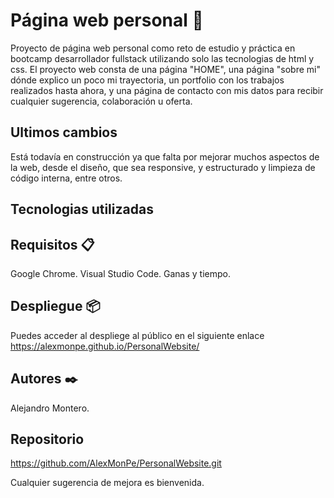 # Página web personal 🚀

Proyecto de página web personal como reto de estudio y práctica en bootcamp desarrollador fullstack utilizando solo las tecnologias
de html y css.
El proyecto web consta de una página "HOME", una página "sobre mi" dónde explico un poco mi trayectoria, un portfolio con los trabajos realizados
hasta ahora, y una página de contacto con mis datos para recibir cualquier sugerencia, colaboración u oferta.

## Ultimos cambios

Está todavía en construcción ya que falta por mejorar muchos aspectos de la web, desde el diseño, que sea responsive, y estructurado y limpieza
de código interna, entre otros.

## Tecnologias utilizadas 


## Requisitos 📋

Google Chrome.
Visual Studio Code.
Ganas y tiempo.


## Despliegue 📦

Puedes acceder al despliege al público en el siguiente enlace https://alexmonpe.github.io/PersonalWebsite/

## Autores ✒️

Alejandro Montero.

## Repositorio

https://github.com/AlexMonPe/PersonalWebsite.git


Cualquier sugerencia de mejora es bienvenida.
